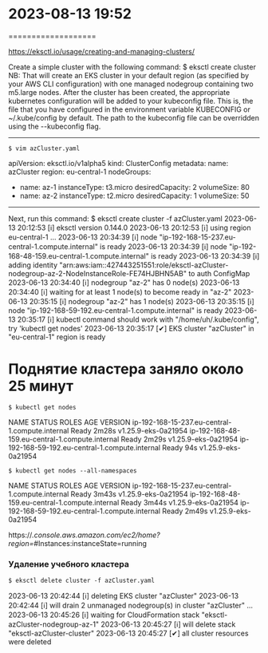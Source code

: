 # 2023-08-13  19:52
===================

https://eksctl.io/usage/creating-and-managing-clusters/

Create a simple cluster with the following command:
    $ eksctl create cluster
NB: That will create an EKS cluster in your default region (as specified by your AWS CLI configuration) with one managed nodegroup containing two m5.large nodes.
After the cluster has been created, the appropriate kubernetes configuration will be added to your kubeconfig file. This is, the file that you have configured in the environment variable KUBECONFIG or ~/.kube/config by default. The path to the kubeconfig file can be overridden using the --kubeconfig flag.

---------------------------------
    $ vim azCluster.yaml
apiVersion: eksctl.io/v1alpha5
kind: ClusterConfig
metadata:
  name: azCluster
  region: eu-central-1
nodeGroups:
  - name: az-1
    instanceType: t3.micro
    desiredCapacity: 2
    volumeSize: 80
  - name: az-2
    instanceType: t2.micro
    desiredCapacity: 1
    volumeSize: 50

---------------------------------

Next, run this command:
    $ eksctl create cluster -f azCluster.yaml
2023-06-13 20:12:53 [ℹ]  eksctl version 0.144.0
2023-06-13 20:12:53 [ℹ]  using region eu-central-1
...
2023-06-13 20:34:39 [ℹ]  node "ip-192-168-15-237.eu-central-1.compute.internal" is ready
2023-06-13 20:34:39 [ℹ]  node "ip-192-168-48-159.eu-central-1.compute.internal" is ready
2023-06-13 20:34:39 [ℹ]  adding identity "arn:aws:iam::427443251551:role/eksctl-azCluster-nodegroup-az-2-NodeInstanceRole-FE74HJBHN5AB" to auth ConfigMap
2023-06-13 20:34:40 [ℹ]  nodegroup "az-2" has 0 node(s)
2023-06-13 20:34:40 [ℹ]  waiting for at least 1 node(s) to become ready in "az-2"
2023-06-13 20:35:15 [ℹ]  nodegroup "az-2" has 1 node(s)
2023-06-13 20:35:15 [ℹ]  node "ip-192-168-59-192.eu-central-1.compute.internal" is ready
2023-06-13 20:35:17 [ℹ]  kubectl command should work with "/home/uh/.kube/config", try 'kubectl get nodes'
2023-06-13 20:35:17 [✔]  EKS cluster "azCluster" in "eu-central-1" region is ready

# Поднятие кластера заняло около 25 минут

    $ kubectl get nodes
NAME                                              STATUS   ROLES    AGE     VERSION
ip-192-168-15-237.eu-central-1.compute.internal   Ready    <none>   2m28s   v1.25.9-eks-0a21954
ip-192-168-48-159.eu-central-1.compute.internal   Ready    <none>   2m29s   v1.25.9-eks-0a21954
ip-192-168-59-192.eu-central-1.compute.internal   Ready    <none>   94s     v1.25.9-eks-0a21954

    $ kubectl get nodes --all-namespaces
NAME                                              STATUS   ROLES    AGE     VERSION
ip-192-168-15-237.eu-central-1.compute.internal   Ready    <none>   3m43s   v1.25.9-eks-0a21954
ip-192-168-48-159.eu-central-1.compute.internal   Ready    <none>   3m44s   v1.25.9-eks-0a21954
ip-192-168-59-192.eu-central-1.compute.internal   Ready    <none>   2m49s   v1.25.9-eks-0a21954

https://*.console.aws.amazon.com/ec2/home?region=*#Instances:instanceState=running

### Удаление учебного кластера
    $ eksctl delete cluster -f azCluster.yaml
2023-06-13 20:42:44 [ℹ]  deleting EKS cluster "azCluster"
2023-06-13 20:42:44 [ℹ]  will drain 2 unmanaged nodegroup(s) in cluster "azCluster"
...
2023-06-13 20:45:26 [ℹ]  waiting for CloudFormation stack "eksctl-azCluster-nodegroup-az-1"
2023-06-13 20:45:27 [ℹ]  will delete stack "eksctl-azCluster-cluster"
2023-06-13 20:45:27 [✔]  all cluster resources were deleted
